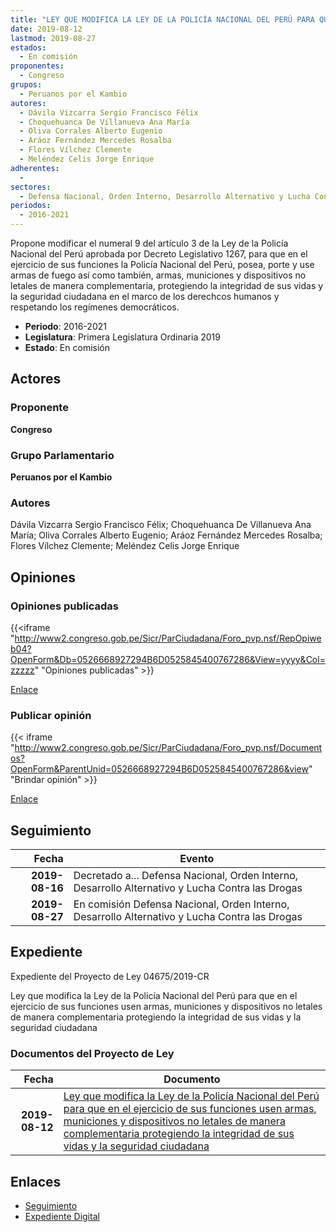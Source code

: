 ```yaml
---
title: "LEY QUE MODIFICA LA LEY DE LA POLICÍA NACIONAL DEL PERÚ PARA QUE EN EL EJERCICIO DE SUS FUNCIONES USEN ARMAS, MUNICIONES Y DISPOSITIVOS NO LETALES DE MANERA COMPLEMENTARIA PROTEGIENDO LA INTEGRIDAD DE SUS VIDAS Y LA SEGURIDAD CIUDADANA"
date: 2019-08-12
lastmod: 2019-08-27
estados: 
  - En comisión
proponentes: 
  - Congreso
grupos: 
  - Peruanos por el Kambio
autores: 
  - Dávila Vizcarra Sergio Francisco Félix
  - Choquehuanca De Villanueva Ana María
  - Oliva Corrales Alberto Eugenio
  - Aráoz Fernández Mercedes Rosalba
  - Flores Vílchez Clemente
  - Meléndez Celis Jorge Enrique
adherentes: 
  - 
sectores: 
  - Defensa Nacional, Orden Interno, Desarrollo Alternativo y Lucha Contra las Drogas
periodos: 
  - 2016-2021
---
```


Propone modificar el numeral 9 del artículo 3 de la Ley de la Policía Nacional del Perú aprobada por Decreto Legislativo 1267, para que en el ejercicio de sus funciones la Policía Nacional del Perú, posea, porte y use armas de fuego así como también, armas, municiones y dispositivos no letales de manera complementaria, protegiendo la integridad de sus vidas y la seguridad ciudadana en el marco de los derechcos humanos y respetando los regímenes democráticos.

- **Periodo**: 2016-2021
- **Legislatura**: Primera Legislatura Ordinaria 2019
- **Estado**: En comisión

## Actores

### Proponente

**Congreso**

### Grupo Parlamentario

**Peruanos por el Kambio**

### Autores

Dávila Vizcarra Sergio Francisco Félix; Choquehuanca De Villanueva Ana María; Oliva Corrales Alberto Eugenio; Aráoz Fernández Mercedes Rosalba; Flores Vílchez Clemente; Meléndez Celis Jorge Enrique


## Opiniones

### Opiniones publicadas

{{<iframe "http://www2.congreso.gob.pe/Sicr/ParCiudadana/Foro_pvp.nsf/RepOpiweb04?OpenForm&Db=0526668927294B6D0525845400767286&View=yyyy&Col=zzzzz" "Opiniones publicadas" >}}

[Enlace](http://www2.congreso.gob.pe/Sicr/ParCiudadana/Foro_pvp.nsf/RepOpiweb04?OpenForm&Db=0526668927294B6D0525845400767286&View=yyyy&Col=zzzzz)
### Publicar opinión

{{< iframe "http://www2.congreso.gob.pe/Sicr/ParCiudadana/Foro_pvp.nsf/Documentos?OpenForm&ParentUnid=0526668927294B6D0525845400767286&view" "Brindar opinión" >}}

[Enlace](http://www2.congreso.gob.pe/Sicr/ParCiudadana/Foro_pvp.nsf/Documentos?OpenForm&ParentUnid=0526668927294B6D0525845400767286&view)

## Seguimiento

| Fecha | Evento |
|------:|--------|
| **2019-08-16** | Decretado a... Defensa Nacional, Orden Interno, Desarrollo Alternativo y Lucha Contra las Drogas|
| **2019-08-27** | En comisión Defensa Nacional, Orden Interno, Desarrollo Alternativo y Lucha Contra las Drogas|


## Expediente

Expediente del Proyecto de Ley 04675/2019-CR

Ley que modifica la Ley de la Policía Nacional del Perú para que en el ejercicio de sus funciones usen armas, municiones y dispositivos no letales de manera complementaria protegiendo la integridad de sus vidas y la seguridad ciudadana


### Documentos del Proyecto de Ley

| Fecha | Documento |
|------:|--------|
| **2019-08-12** | [Ley que modifica la Ley de la Policía Nacional del Perú para que en el ejercicio de sus funciones usen armas, municiones y dispositivos no letales de manera complementaria protegiendo la integridad de sus vidas y la seguridad ciudadana](http://www.leyes.congreso.gob.pe/Documentos/2016_2021/Proyectos_de_Ley_y_de_Resoluciones_Legislativas/PL0467520190812.pdf) |

## Enlaces 

- [Seguimiento](http://www2.congreso.gob.pe/Sicr/TraDocEstProc/CLProLey2016.nsf/f7fff46988ca05b1052578e100829cc7/6d9590560adf2d7805258455005d85ed?OpenDocument)
- [Expediente Digital](http://www2.congreso.gob.pe/Sicr/TraDocEstProc/CLProLey2016.nsf/f7fff46988ca05b1052578e100829cc7/6d9590560adf2d7805258455005d85ed?OpenDocument&Click=05257FB7005EB655.eb71d0cf91d8294e05256cdf006b5706/$Body/0.1C6C)
